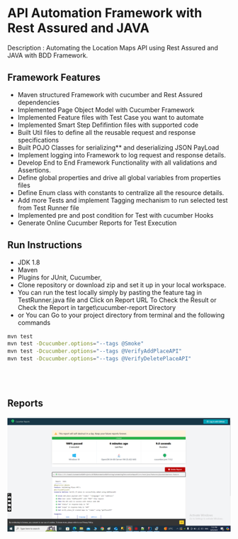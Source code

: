 
# API Automation Framework with Rest Assured and JAVA 

Description : Automating the Location Maps API using Rest Assured and JAVA with BDD Framework.

## Framework Features

- Maven structured Framework with cucumber and Rest Assured dependencies
- Implemented Page Object Model with Cucumber Framework 
- Implemented Feature files with Test Case you want to automate
- Implemented Smart Step Defifintion files with supported code
- Built Util files to define all the reusable request and response specifications
- Built POJO Classes for serializing** and deserializing JSON PayLoad
- Implement logging into Framework to log request and response details.
- Develop End to End Framework Functionality with all validations and Assertions.
- Define global properties and drive all global variables from properties files
- Define Enum class with constants to centralize all the resource details.
- Add more Tests and implement Tagging mechanism to run selected test from Test Runner file
- Implemented pre and post condition for Test with cucumber Hooks
- Generate Online Cucumber Reports for Test Execution


## Run Instructions
- JDK 1.8
- Maven 
- Plugins for JUnit, Cucumber, 
- Clone repository or download zip and set it up in your local workspace.
- You can run the test locally simply by pasting the feature tag in TestRunner.java file and Click on Report URL To Check the Result
or Check the Report in target\cucumber-report Directory 
- or You can Go to your project directory from terminal and the  following commands
```bash
mvn test
mvn test -Dcucumber.options="--tags @Smoke"
mvn test -Dcucumber.options="--tags @VerifyAddPlaceAPI"
mvn test -Dcucumber.options="--tags @VerifyDeletePlaceAPI"





```
## Reports
![img_1.png](img_1.png)







